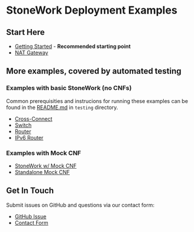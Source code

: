 StoneWork Deployment Examples
=============================

Start Here
----------

* [Getting Started](./getting-started/README.md) - **Recommended starting point**
* [NAT Gateway](./nat-router/README.md)

More examples, covered by automated testing
-------------------------------------------

### Examples with basic StoneWork (no CNFs)

  Common prerequisities and instrucions for running these examples can be found
  in the [README.md](./testing/README.md) in `testing` directory.

  * [Cross-Connect](./testing/010-xconnect/README.md)
  * [Switch](./testing/020-switch/README.md)
  * [Router](./testing/030-router/README.md)
  * [IPv6 Router](./testing/040-router6/README.md)

### Examples with Mock CNF

  * [StoneWork w/ Mock CNF](./testing/100-mock-cnf-module/README.md)
  * [Standalone Mock CNF](./testing/110-mock-cnf-standalone/README.md)


Get In Touch
------------

Submit issues on GitHub and questions via our contact form:
* [GitHub Issue](https://github.com/PANTHEONtech/StoneWork/issues/new/choose)
* [Contact Form](https://cdnf.io/contact/)
